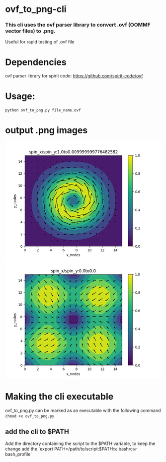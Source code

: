 # ovf_to_png-cli
### This cli uses the ovf parser library to convert .ovf (OOMMF vector files) to .png.
 Useful for rapid testing of .ovf file
# Dependencies 
ovf parser library for spirit code: https://github.com/spirit-code/ovf
# Usage:
`python ovf_to_png.py file_name.ovf`
# output .png images
![spin configuration](https://github.com/Asohamithran/ovf_to_png-cli/blob/main/spin%20data%20header-4.png)
![spin configuration](https://github.com/Asohamithran/ovf_to_png-cli/blob/main/spin%20data%20header-8.png)

# Making the cli executable 
ovf_to_png.py can be marked as an executable with the following command 
`chmod +x ovf_to_png.py`
## add the cli to $PATH
Add the directory containing the script to the $PATH variable, to keep the change
add the `export PATH=/path/to/script:$PATH` to `.bashrc`or `bash_profile`
